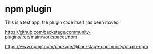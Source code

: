 # npm plugin

This is a test app, the plugin code itself has been moved

https://github.com/backstage/community-plugins/tree/main/workspaces/npm

https://www.npmjs.com/package/@backstage-community/plugin-npm

